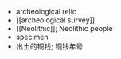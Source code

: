 - archeological relic
- [[archeological survey]]
- [[Neolithic]]; Neolithic people
- specimen
- 出土的铜钱; 铜钱年号
